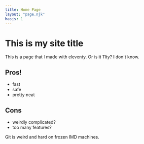```yaml
--- 
title: Home Page
layout: "page.njk"
hasjs: 1
---
```


# This is my site title

This is a page that I made with eleventy. Or is it 11ty? I don't know.

## Pros!

- fast
- safe
- pretty neat

## Cons
- weirdly complicated?
- too many features?

Git is weird and hard on frozen IMD machines.